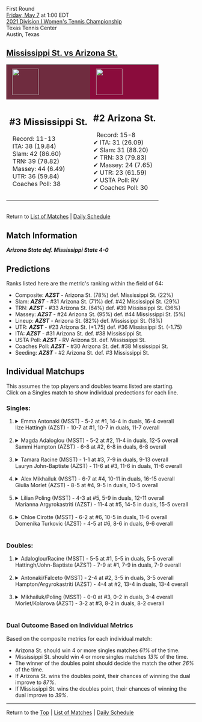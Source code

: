 First Round[](#top)<a name="top"></a>  
[Friday, May 7](../../schedule/05-07.md) at 1:00 EDT  
[2021 Division I Women's Tennis Championship](../index.md)  
Texas Tennis Center  
Austin, Texas  
## [Mississippi St. vs Arizona St.](https://www.ncaa.com/game/5833677)  

<table><tr style="background-color: #d9d9d9 !important"><td style="background-color: #6F2C3F !important"><img src="https://www.ncaa.com/sites/default/files/images/logos/schools/m/mississippi-st.70.png" width="70" height="70" style="padding: 8px;" /></td><td style="background-color: #8A0C3C !important"><img src="https://www.ncaa.com/sites/default/files/images/logos/schools/a/arizona-st.70.png" width="70" height="70" style="padding: 8px;" /></td></tr><tr>
<td>  

<h2>#3 Mississippi St.</h2>  
&nbsp; Record: 11-13<br>  
&nbsp; ITA: 38 (19.84)<br>  
&nbsp; Slam: 42 (86.60)<br>  
&nbsp; TRN: 39 (78.82)<br>  
&nbsp; Massey: 44 (6.49)<br>  
&nbsp; UTR: 36 (59.84)<br>  
&nbsp; Coaches Poll: 38<br>  
<br>  

</td>
<td>  

<h2>#2 Arizona St.</h2>  
&nbsp; Record: 15-8<br>  
&#10004; ITA: 31 (26.09)<br>  
&#10004; Slam: 31 (88.20)<br>  
&#10004; TRN: 33 (79.83)<br>  
&#10004; Massey: 24 (7.65)<br>  
&#10004; UTR: 23 (61.59)<br>  
&#10004; USTA Poll: RV<br>  
&#10004; Coaches Poll: 30<br>  
<br>  

</td>
</tr></table>  


<br>Return to [List of Matches](../index.md) &#124; [Daily Schedule](../../schedule/05-07.md)

## Match Information  
***Arizona State def. Mississippi State 4-0***  

## Predictions  

Ranks listed here are the metric's ranking within the field of 64:  
- Composite: ***AZST*** - Arizona St. (78%) def. Mississippi St. (22%)  
- Slam: ***AZST*** - #31 Arizona St. (71%) def. #42 Mississippi St. (29%)  
- TRN: ***AZST*** - #33 Arizona St. (64%) def. #39 Mississippi St. (36%)  
- Massey: ***AZST*** - #24 Arizona St. (95%) def. #44 Mississippi St. (5%)  
- Lineup: ***AZST*** - Arizona St. (82%) def. Mississippi St. (18%)  
- UTR: ***AZST*** - #23 Arizona St. (+1.75) def. #36 Mississippi St. (-1.75)  
- ITA: ***AZST*** - #31 Arizona St. def. #38 Mississippi St.  
- USTA Poll: ***AZST*** - RV Arizona St. def. Mississippi St.  
- Coaches Poll: ***AZST*** - #30 Arizona St. def. #38 Mississippi St.  
- Seeding: ***AZST*** - #2 Arizona St. def. #3 Mississippi St.  

## Individual Matchups  
This assumes the top players and doubles teams listed are starting.  
Click on a Singles match to show individual predections for each line.  

### Singles:  

<ol>
<li><details>
<summary markdown="span">Emma Antonaki (MSST) - 5-2 at #1, 14-4 in duals, 16-4 overall<br>Ilze Hattingh (AZST) - 10-7 at #1, 10-7 in duals, 11-7 overall</summary>
<h4>Predictions</h4><ul>
<li>Composite: <b><i>MSST</i></b> - Antonaki (54%) def. Hattingh (46%)</li>  
<li>Slam: <b><i>AZST</i></b> - Hattingh (65%) def. Antonaki (35%)</li>  
<li>TRN: <b><i>MSST</i></b> - Antonaki (60%) def. Hattingh (40%)</li>  
<li>Massey: <b><i>MSST</i></b> - Antonaki (63%) def. Hattingh (37%)</li>  
<li>UTR: <b><i>MSST</i></b> - Antonaki (58%) def. Hattingh (42%)</li>  
<li>ITA: <b><i>MSST</i></b> - Antonaki (17.81) def. Hattingh (6.86)</li>  
</ul>
</details>&nbsp;</li>
<li><details>
<summary markdown="span">Magda Adaloglou (MSST) - 5-2 at #2, 11-4 in duals, 12-5 overall<br>Sammi Hampton (AZST) - 6-8 at #2, 6-8 in duals, 6-8 overall</summary>
<h4>Predictions</h4><ul>
<li>Composite: <b><i>AZST</i></b> - Hampton (55%) def. Adaloglou (45%)</li>  
<li>Slam: <b><i>AZST</i></b> - Hampton (62%) def. Adaloglou (38%)</li>  
<li>TRN: <b><i>AZST</i></b> - Hampton (53%) def. Adaloglou (47%)</li>  
<li>Massey: <b><i>AZST</i></b> - Hampton (58%) def. Adaloglou (42%)</li>  
<li>UTR: <b><i>MSST</i></b> - Adaloglou (53%) def. Hampton (47%)</li>  
<li>ITA: <b><i>MSST</i></b> - Adaloglou (3.24) def. Hampton (1.50)</li>  
</ul>
</details>&nbsp;</li>
<li><details>
<summary markdown="span">Tamara Racine (MSST) - 1-1 at #3, 7-9 in duals, 9-13 overall<br>Lauryn John-Baptiste (AZST) - 11-6 at #3, 11-6 in duals, 11-6 overall</summary>
<h4>Predictions</h4><ul>
<li>Composite: <b><i>AZST</i></b> - John-Baptiste (74%) def. Racine (26%)</li>  
<li>Slam: <b><i>AZST</i></b> - John-Baptiste (66%) def. Racine (34%)</li>  
<li>TRN: <b><i>AZST</i></b> - John-Baptiste (76%) def. Racine (24%)</li>  
<li>Massey: <b><i>AZST</i></b> - John-Baptiste (72%) def. Racine (28%)</li>  
<li>UTR: <b><i>AZST</i></b> - John-Baptiste (81%) def. Racine (19%)</li>  
<li>ITA: <b><i>AZST</i></b> - John-Baptiste (2.78) def. Racine (2.04)</li>  
</ul>
</details>&nbsp;</li>
<li><details>
<summary markdown="span">Alex Mikhailuk (MSST) - 6-7 at #4, 10-11 in duals, 16-15 overall<br>Giulia Morlet (AZST) - 8-5 at #4, 9-5 in duals, 10-5 overall</summary>
<h4>Predictions</h4><ul>
<li>Composite: <b><i>AZST</i></b> - Morlet (73%) def. Mikhailuk (27%)</li>  
<li>Slam: <b><i>AZST</i></b> - Morlet (68%) def. Mikhailuk (32%)</li>  
<li>TRN: <b><i>AZST</i></b> - Morlet (67%) def. Mikhailuk (33%)</li>  
<li>Massey: <b><i>AZST</i></b> - Morlet (75%) def. Mikhailuk (25%)</li>  
<li>UTR: <b><i>AZST</i></b> - Morlet (82%) def. Mikhailuk (18%)</li>  
<li>ITA: <b><i>AZST</i></b> - Morlet (2.20) def. Mikhailuk (0.00)</li>  
</ul>
</details>&nbsp;</li>
<li><details>
<summary markdown="span">Lilian Poling (MSST) - 4-3 at #5, 5-9 in duals, 12-11 overall<br>Marianna Argyrokastriti (AZST) - 11-4 at #5, 14-5 in duals, 15-5 overall</summary>
<h4>Predictions</h4><ul>
<li>Composite: <b><i>AZST</i></b> - Argyrokastriti (78%) def. Poling (22%)</li>  
<li>Slam: <b><i>AZST</i></b> - Argyrokastriti (69%) def. Poling (31%)</li>  
<li>TRN: <b><i>AZST</i></b> - Argyrokastriti (76%) def. Poling (24%)</li>  
<li>Massey: <b><i>AZST</i></b> - Argyrokastriti (81%) def. Poling (19%)</li>  
<li>UTR: <b><i>AZST</i></b> - Argyrokastriti (85%) def. Poling (15%)</li>  
<li>ITA: <b><i>MSST</i></b> - Poling (2.33) def. Argyrokastriti (2.12)</li>  
</ul>
</details>&nbsp;</li>
<li><details>
<summary markdown="span">Chloe Cirotte (MSST) - 6-2 at #6, 10-5 in duals, 11-6 overall<br>Domenika Turkovic (AZST) - 4-5 at #6, 8-6 in duals, 9-6 overall</summary>
<h4>Predictions</h4><ul>
<li>Composite: <b><i>AZST</i></b> - Turkovic (52%) def. Cirotte (48%)</li>  
<li>Slam: <b><i>MSST</i></b> - Cirotte (51%) def. Turkovic (49%)</li>  
<li>TRN: <b><i>MSST</i></b> - Cirotte (54%) def. Turkovic (46%)</li>  
<li>Massey: <b><i>AZST</i></b> - Turkovic (59%) def. Cirotte (41%)</li>  
<li>UTR: <b><i>AZST</i></b> - Turkovic (56%) def. Cirotte (44%)</li>  
<li>ITA: <b><i>MSST</i></b> - Cirotte (2.24) def. Turkovic (1.94)</li>  
</ul>
</details>&nbsp;</li>
</ol>

### Doubles:  

<ol>
<li><details>
<summary markdown="span">Adaloglou/Racine (MSST) - 5-5 at #1, 5-5 in duals, 5-5 overall<br>Hattingh/John-Baptiste (AZST) - 7-9 at #1, 7-9 in duals, 7-9 overall</summary>
<br>Sorry, we don't have any metrics for this match
</details>&nbsp;</li>
<li><details>
<summary markdown="span">Antonaki/Falceto (MSST) - 2-4 at #2, 3-5 in duals, 3-5 overall<br>Hampton/Argyrokastriti (AZST) - 4-4 at #2, 13-4 in duals, 13-4 overall</summary>
<br>Sorry, we don't have any metrics for this match
</details>&nbsp;</li>
<li><details>
<summary markdown="span">Mikhailuk/Poling (MSST) - 0-0 at #3, 0-2 in duals, 3-4 overall<br>Morlet/Kolarova (AZST) - 3-2 at #3, 8-2 in duals, 8-2 overall</summary>
<br>Sorry, we don't have any metrics for this match
</details>&nbsp;</li>
</ol>

### Dual Outcome Based on Individual Metrics  
  
Based on the composite metrics for each individual match:  
- Arizona St. should win 4 or more singles matches *61%* of the time.  
- Mississippi St. should win 4 or more singles matches *13%* of the time.  
- The winner of the doubles point should decide the match the other *26%* of the time.  
- If Arizona St. wins the doubles point, their chances of winning the dual improve to *87%*.  
- If Mississippi St. wins the doubles point, their chances of winning the dual improve to *39%*.  
  
------

Return to the [Top](#top) &#124; [List of Matches](../index.md) &#124; [Daily Schedule](../../schedule/05-07.md)  
